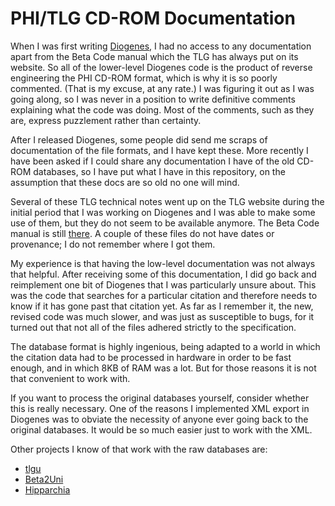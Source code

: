 # PHI/TLG CD-ROM Documentation

When I was first writing [Diogenes](https://github.com/pjheslin/diogenes), I had no access to any documentation apart from the Beta Code manual which the TLG has always put on its website.  So all of the lower-level Diogenes code is the product of reverse engineering the PHI CD-ROM format, which is why it is so poorly commented. (That is my excuse, at any rate.) I was figuring it out as I was going along, so I was never in a position to write definitive comments explaining what the code was doing.  Most of the comments, such as they are, express puzzlement rather than certainty.

After I released Diogenes, some people did send me scraps of documentation of the file formats, and I have kept these.  More recently I have been asked if I could share any documentation I have of the old CD-ROM databases, so I have put what I have in this repository, on the assumption that these docs are so old no one will mind.  

Several of these TLG technical notes went up on the TLG website during the initial period that I was working on Diogenes and I was able to make some use of them, but they do not seem to be available anymore. The Beta Code manual is still [there](http://www.tlg.uci.edu/encoding/BCM.pdf). A couple of these files do not have dates or provenance; I do not remember where I got them.

My experience is that having the low-level documentation was not always that helpful.  After receiving some of this documentation, I did go back and reimplement one bit of Diogenes that I was particularly unsure about.  This was the code that searches for a particular citation and therefore needs to know if it has gone past that citation yet.  As far as I remember it, the new, revised code was much slower, and was just as susceptible to bugs, for it turned out that not all of the files adhered strictly to the specification.

The database format is highly ingenious, being adapted to a world in which the citation data had to be processed in hardware in order to be fast enough, and in which 8KB of RAM was a lot.  But for those reasons it is not that convenient to work with.

If you want to process the original databases yourself, consider whether this is really necessary.  One of the reasons I implemented XML export in Diogenes was to obviate the necessity of anyone ever going back to the original databases.  It would be so much easier just to work with the XML.

Other projects I know of that work with the raw databases are:

* [tlgu](http://tlgu.carmen.gr/)
* [Beta2Uni](https://cental.uclouvain.be/beta2uni/)
* [Hipparchia](https://github.com/e-gun/HipparchiaServer)
